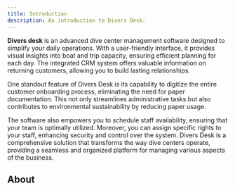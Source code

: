 ```yaml
---
title: Introduction
description: An introduction to Divers Desk.
---
```


**Divers desk** is an advanced dive center management software designed to simplify your daily operations. With a user-friendly interface, it provides visual insights into boat and trip capacity, ensuring efficient planning for each day. The integrated CRM system offers valuable information on returning customers, allowing you to build lasting relationships.

One standout feature of Divers Desk is its capability to digitize the entire customer onboarding process, eliminating the need for paper documentation. This not only streamlines administrative tasks but also contributes to environmental sustainability by reducing paper usage.

The software also empowers you to schedule staff availability, ensuring that your team is optimally utilized. Moreover, you can assign specific rights to your staff, enhancing security and control over the system. Divers Desk is a comprehensive solution that transforms the way dive centers operate, providing a seamless and organized platform for managing various aspects of the business.

## About